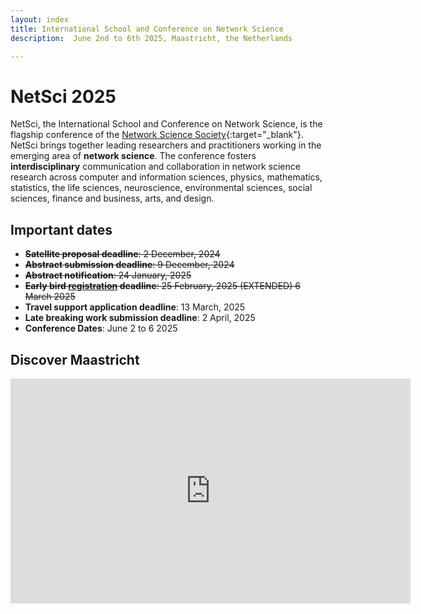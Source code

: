 ```yaml
---
layout: index
title: International School and Conference on Network Science
description:  June 2nd to 6th 2025, Maastricht, the Netherlands

---
```



# NetSci 2025

NetSci, the International School and Conference on Network Science, is the flagship conference of the [Network Science Society](https://netscisociety.net){:target="_blank"}. NetSci brings together leading researchers and practitioners working in the emerging area of **network science**. The conference fosters **interdisciplinary** communication and collaboration in network science research across computer and information sciences, physics, mathematics, statistics, the life sciences, neuroscience, environmental sciences, social sciences, finance and business, arts, and design.


<!-- NetSci2025 is the leading conference on Network Science dedicated to shaping the future. NetSci2025 is a premier conference that brings together researchers, professionals, and enthusiasts in the field of Network Science. It provides a platform to exchange ideas, share latest research findings, and explore the potential of network science in solving real-world challenges. Join us for five days of insightful sessions, workshops, and networking opportunities. This is a great space to delve deeper into the world of network science and its impact on various domains such as technology, social sciences, and more. -->


## Important dates 
- ~~**Satellite proposal deadline**: 2 December, 2024~~
- ~~**Abstract submission deadline**: 9 December, 2024~~
- ~~**Abstract notification**: 24 January, 2025~~
- ~~**Early bird [registration](/registration) deadline**: 25 February, 2025 (EXTENDED) 6 March 2025~~
- **Travel support application deadline**: 13 March, 2025
- **Late breaking work submission deadline**: 2 April, 2025
- **Conference Dates**: June 2 to 6 2025


## Discover Maastricht

<div class="video-wrapper mt-10">
    <iframe src="https://player.vimeo.com/video/610799265?h=ca516dece4&app_id=122963"  width="640" height="360" frameborder="0" allow="autoplay; fullscreen" allowfullscreen></iframe>
</div>

